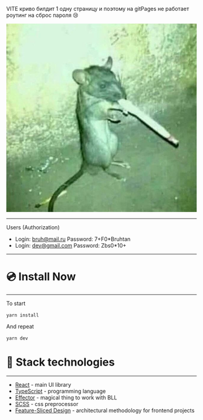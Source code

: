 VITE криво билдит 1 одну страницу и поэтому на gitPages не работает роутинг на сброс пароля 😢

![preview](preview.jpg)

***

Users (Authorization)
* Login: bruh@mail.ru Password: 7+F0*Bruhtan
* Login: dev@gmail.com Password: Zbs0*10+

***
<h1>💿 Install Now</h1>

***
To start

```
yarn install
```

And repeat

```
yarn dev
```
<h1>🔧 Stack technologies</h1>

***
* [React](https://ru.reactjs.org/) - main UI library
* [TypeScript](https://www.typescriptlang.org/) - programming language
* [Effector](https://effector.dev/) - magical thing to work with BLL
* [SCSS](https://sass-scss.ru/) - css preprocessor
* [Feature-Sliced Design](https://feature-sliced.design/en/) - architectural methodology for frontend projects
